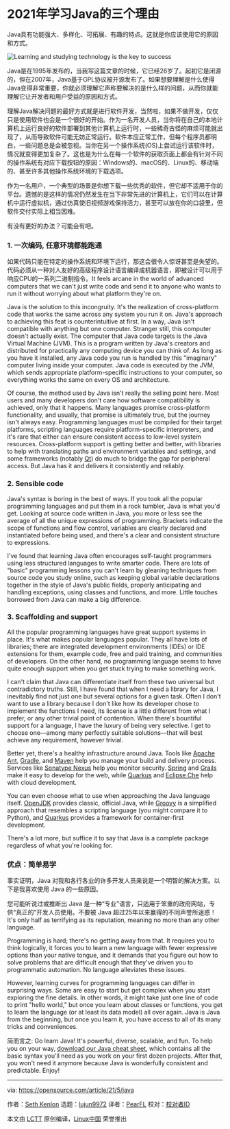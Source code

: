 [#]: subject: (3 reasons to learn Java in 2021)
[#]: via: (https://opensource.com/article/21/5/java)
[#]: author: (Seth Kenlon https://opensource.com/users/seth)
[#]: collector: (lujun9972)
[#]: translator: (PearFL)
[#]: reviewer: ( )
[#]: publisher: ( )
[#]: url: ( )

2021年学习Java的三个理由
======
Java具有功能强大、多样化、可拓展、有趣的特点。这就是你应该使用它的原因和方式。

![Learning and studying technology is the key to success][1]

Java是在1995年发布的，当我写这篇文章的时候，它已经26岁了。起初它是闭源的，但在2007年，Java基于GPL协议被开源发布了。如果想要理解是什么使得Java变得非常重要，你就必须理解它声称要解决的是什么样的问题，从而你就能理解它让开发者和用户受益的原因和方式。

理解Java解决问题的最好方式就是进行软件开发，当然啦，如果不做开发，仅仅只是使用软件也会是一个很好的开始。作为一名开发人员，当你将在自己的本地计算机上运行良好的软件部署到其他计算机上运行时，一些稀奇古怪的麻烦可能就出现了，从而导致软件可能无妨正常运行。软件本应正常工作，但每个程序员都明白，一些问题总是会被忽视。当你在另一个操作系统(OS)上尝试运行该软件时，情况就变得更加复杂了。这也是为什么在每一个软件的获取页面上都会有针对不同的操作系统有对应下载按钮的原因：Windows的、macOS的、Linux的、移动端的、甚至许多其他操作系统环境的下载选项。

作为一名用户，一个典型的场景是你想下载一些优秀的软件，但它却不适用于你的平台。遗憾的是这样的情况仍然发生在当下非常先进的计算机上，它们可以在计算机中运行虚拟机，通过仿真使旧视频游戏保持活力，甚至可以放在你的口袋里，但软件交付实际上相当困难。

有没有更好的办法？可能会有吧。

### 1\. 一次编码, 任意环境都能跑通

如果代码只能在特定的操作系统和环境下运行，那这会很令人惊讶甚至是失望的。代码必须从一种对人友好的高级程序设计语言编译成机器语言，即被设计可以用于响应CPU的一系列二进制指令。It feels arcane in the world of advanced computers that we can't just write code and send it to anyone who wants to run it without worrying about what platform they're on.

Java is the solution to this incongruity. It's the realization of cross-platform code that works the same across any system you run it on. Java's approach to achieving this feat is counterintuitive at first. In a way, Java isn't compatible with anything but one computer. Stranger still, this computer doesn't actually exist. The computer that Java code targets is the Java Virtual Machine (JVM). This is a program written by Java's creators and distributed for practically any computing device you can think of. As long as you have it installed, any Java code you run is handled by this "imaginary" computer living inside your computer. Java code is executed by the JVM, which sends appropriate platform-specific instructions to your computer, so everything works the same on every OS and architecture.

Of course, the method used by Java isn't really the selling point here. Most users and many developers don't care how software compatibility is achieved, only that it happens. Many languages promise cross-platform functionality, and usually, that promise is ultimately true, but the journey isn't always easy. Programming languages must be compiled for their target platforms, scripting languages require platform-specific interpreters, and it's rare that either can ensure consistent access to low-level system resources. Cross-platform support is getting better and better, with libraries to help with translating paths and environment variables and settings, and some frameworks (notably [Qt][2]) do much to bridge the gap for peripheral access. But Java has it and delivers it consistently and reliably.

### 2\. Sensible code

Java's syntax is boring in the best of ways. If you took all the popular programming languages and put them in a rock tumbler, Java is what you'd get. Looking at source code written in Java, you more or less see the average of all the unique expressions of programming. Brackets indicate the scope of functions and flow control, variables are clearly declared and instantiated before being used, and there's a clear and consistent structure to expressions.

I've found that learning Java often encourages self-taught programmers using less structured languages to write smarter code. There are lots of "basic" programming lessons you can't learn by gleaning techniques from source code you study online, such as keeping global variable declarations together in the style of Java's public fields, properly anticipating and handling exceptions, using classes and functions, and more. Little touches borrowed from Java can make a big difference.

### 3\. Scaffolding and support

All the popular programming languages have great support systems in place. It's what makes popular languages popular. They all have lots of libraries; there are integrated development environments (IDEs) or IDE extensions for them, example code, free and paid training, and communities of developers. On the other hand, no programming language seems to have quite enough support when you get stuck trying to make something work.

I can't claim that Java can differentiate itself from these two universal but contradictory truths. Still, I have found that when I need a library for Java, I inevitably find not just one but several options for a given task. Often I don't want to use a library because I don't like how its developer chose to implement the functions I need, its license is a little different from what I prefer, or any other trivial point of contention. When there's bountiful support for a language, I have the luxury of being very selective. I get to choose one—among many perfectly suitable solutions—that will best achieve any requirement, however trivial.

Better yet, there's a healthy infrastructure around Java. Tools like [Apache Ant][3], [Gradle][4], and [Maven][5] help you manage your build and delivery process. Services like [Sonatype Nexus][6] help you monitor security. [Spring][7] and [Grails][8] make it easy to develop for the web, while [Quarkus][9] and [Eclipse Che][10] help with cloud development.

You can even choose what to use when approaching the Java language itself. [OpenJDK][11] provides classic, official Java, while [Groovy][12] is a simplified approach that resembles a scripting language (you might compare it to Python), and [Quarkus][13] provides a framework for container-first development.

There's a lot more, but suffice it to say that Java is a complete package regardless of what you're looking for.

### 优点：简单易学

事实证明，Java 对我和各行各业的许多开发人员来说是一个明智的解决方案。以下是我喜欢使用 Java 的一些原因。

您可能听说过或推断出 Java 是一种“专业”语言，只适用于笨重的政府网站，专供“真正的”开发人员使用。不要被 Java 超过25年以来赢得的不同声誉所迷惑！ It's only half as terrifying as its reputation, meaning no more than any other language.

Programming is hard; there's no getting away from that. It requires you to think logically, it forces you to learn a new language with fewer expressive options than your native tongue, and it demands that you figure out how to solve problems that are difficult enough that they've driven you to programmatic automation. No language alleviates these issues.

However, learning curves for programming languages can differ in surprising ways. Some are easy to start but get complex when you start exploring the fine details. In other words, it might take just one line of code to print "hello world," but once you learn about classes or functions, you get to learn the language (or at least its data model) all over again. Java is Java from the beginning, but once you learn it, you have access to all of its many tricks and conveniences.

简而言之: Go learn Java! It's powerful, diverse, scalable, and fun. To help you on your way, [download our Java cheat sheet][14], which contains all the basic syntax you'll need as you work on your first dozen projects. After that, you won't need it anymore because Java is wonderfully consistent and predictable. Enjoy!

--------------------------------------------------------------------------------

via: https://opensource.com/article/21/5/java

作者：[Seth Kenlon][a]
选题：[lujun9972][b]
译者：[PearFL](https://github.com/PearFL)
校对：[校对者ID](https://github.com/校对者ID)

本文由 [LCTT](https://github.com/LCTT/TranslateProject) 原创编译，[Linux中国](https://linux.cn/) 荣誉推出

[a]: https://opensource.com/users/seth
[b]: https://github.com/lujun9972
[1]: https://opensource.com/sites/default/files/styles/image-full-size/public/lead-images/studying-books-java-couch-education.png?itok=C9gasCXr (Learning and studying technology is the key to success)
[2]: http://qt.io
[3]: https://ant.apache.org/
[4]: https://gradle.org
[5]: https://spring.io/guides/gs/maven
[6]: https://www.sonatype.com/products/repository-pro
[7]: http://spring.io
[8]: https://grails.org
[9]: https://opensource.com/article/21/4/quarkus-tutorial
[10]: https://opensource.com/article/19/10/cloud-ide-che
[11]: http://adoptopenjdk.net
[12]: https://opensource.com/article/20/12/groovy
[13]: https://developers.redhat.com/products/quarkus/getting-started
[14]: https://opensource.com/downloads/java-cheat-sheet
